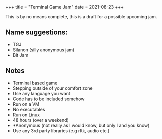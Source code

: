 +++
title = "Terminal Game Jam"
date = 2021-08-23
+++

This is by no means complete, this is a draft for a possible upcoming jam.

## Name suggestions:
* TGJ
* Silanon (silly anonymous jam)
* Bit Jam


## Notes

* Terminal based game
* Stepping outside of your comfort zone
* Use any language you want
* Code has to be included somehow
* Run on a VM
* No executables
* Run on Linux
* 48 hours (over a weekend)
* *Anonymous  (not really as I would know, but only I and you know)
* Use any 3rd party libraries (e.g rltk, audio etc.)
